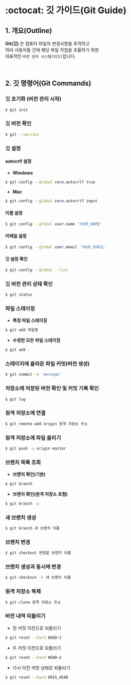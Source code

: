 # :octocat: 깃 가이드(Git Guide)

## 1. 개요(Outline)

**Git(깃)** 은 컴퓨터 파일의 변경사항을 추적하고  
여러 사용자들 간에 해당 파일 작업을 조율하기 위한  
대표적인 `버전 관리 시스템(VCS)`입니다.

<br />

## 2. 깃 명령어(Git Commands)

### 깃 초기화 (버전 관리 시작)

```bash
$ git init
```

### 깃 버전 확인

```bash
$ git --version
```

### 깃 설정

#### autocrlf 설정

- **Windows**

```bash
$ git config --global core.autocrlf true
```

- **Mac**

```bash
$ git config --global core.autocrlf input
```

#### 이름 설정

```bash
$ git config --global user.name 'YOUR_NAME'
```

#### 이메일 설정

```bash
$ git config --global user.email 'YOUR_EMAIL'
```

#### 깃 설정 확인

```bash
$ git config --global --list
```

### 깃 버전 관리 상태 확인

```bash
$ git status
```

### 파일 스테이징

- **특정 파일 스테이징**

```bash
$ git add 파일명
```

- **수정한 모든 파일 스테이징**

```bash
$ git add .
```

### 스테이지에 올라온 파일 커밋(버전 생성)

```bash
$ git commit -m 'message'
```

### 저장소에 저장된 버전 확인 및 커밋 기록 확인

```bash
$ git log
```

### 원격 저장소에 연결

```bash
$ git remote add origin 원격 저장소 주소
```

### 원격 저장소에 파일 올리기

```bash
$ git push -u origin master
```

### 브랜치 목록 조회

- **브랜치 확인(기본)**

```bash
$ git branch
```

- **브랜치 확인(원격 저장소 포함)**

```bash
$ git branch -a
```

### 새 브랜치 생성

```bash
$ git branch 새 브랜치 이름
```

### 브랜치 변경

```bash
$ git checkout 변경할 브랜치 이름
```

### 브랜치 생성과 동시에 변경

```bash
$ git checkout -b 새 브랜치 이름
```

### 원격 저장소 복제

```bash
$ git clone 원격 저장소 주소
```

### 버전 내역 되돌리기

- 한 커밋 이전으로 되돌리기

```bash
$ git reset --hard HEAD~1
```

- 두 커밋 이전으로 되돌리기

```bash
$ git reset --hard HEAD~2
```

- 다시 이전 커밋 상태로 되돌리기

```bash
$ git reset --hard ORIG_HEAD
```
